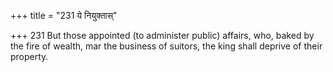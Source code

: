 +++
title = "231 ये नियुक्तास्"

+++
231	But those appointed (to administer public) affairs, who, baked by the fire of wealth, mar the business of suitors, the king shall deprive of their property.